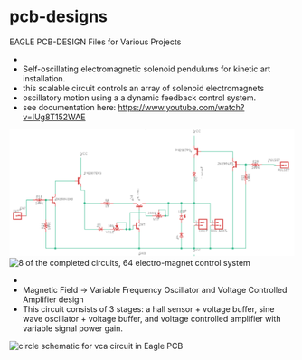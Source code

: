 # pcb-designs
EAGLE PCB-DESIGN Files for Various Projects

+ 
+ Self-oscillating electromagnetic solenoid pendulums for kinetic art installation. 
 + this scalable circuit controls an array of solenoid electromagnets 
 + oscillatory motion using a a dynamic feedback control system. 
+ see documentation here: https://www.youtube.com/watch?v=IUg8T152WAE 

![alt text](images/ckt.png)
![8 of the completed circuits, 64 electro-magnet control system](images/ckt-photo.png) 

+
+ Magnetic Field -> Variable Frequency Oscillator and Voltage Controlled Amplifier design 
+ This circuit consists of 3 stages: a hall sensor + voltage buffer, sine wave oscillator + voltage buffer, and voltage controlled amplifier with variable signal power gain. 

![circle schematic for vca circuit in Eagle PCB](images/vca-schematic)
